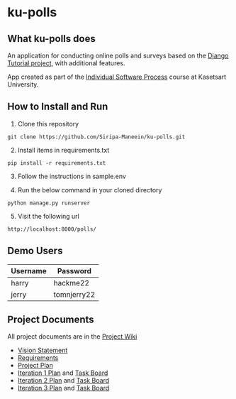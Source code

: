 # ku-polls

## What ku-polls does
An application for conducting online polls and surveys based
on the [Django Tutorial project][django-tutorial], with
additional features.

App created as part of the [Individual Software Process](
https://cpske.github.io/ISP) course at Kasetsart University.

## How to Install and Run

1. Clone this repository
```
git clone https://github.com/Siripa-Maneein/ku-polls.git
```

2. Install items in requirements.txt
```
pip install -r requirements.txt
```

3. Follow the instructions in sample.env

4. Run the below command in your cloned directory
```
python manage.py runserver
```

5. Visit the following url
```
http://localhost:8000/polls/
```

## Demo Users
| Username  | Password  |
|-----------|-----------|
|   harry   | hackme22 |
|   jerry   | tomnjerry22 |

## Project Documents

All project documents are in the [Project Wiki](../../wiki/Home)

- [Vision Statement](../../wiki/Vision%20Statement)
- [Requirements](../../wiki/Requirements)
- [Project Plan](../../wiki/Development%20Plan)
- [Iteration 1 Plan](../../wiki/Iteration%201%20Plan) and [Task Board](https://github.com/users/Siripa-Maneein/projects/7/views/1?layout=board) 
- [Iteration 2 Plan](../../wiki/Iteration%202%20Plan) and [Task Board](https://github.com/users/Siripa-Maneein/projects/7/views/5)
- [Iteration 3 Plan](../../wiki/Iteration%203%20Plan) and [Task Board](https://github.com/users/Siripa-Maneein/projects/7/views/7)

[django-tutorial]: https://docs.djangoproject.com/en/4.1/intro/tutorial01/
